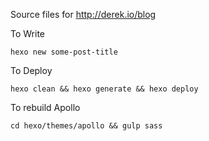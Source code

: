 Source files for http://derek.io/blog

To Write

    hexo new some-post-title

To Deploy

    hexo clean && hexo generate && hexo deploy

To rebuild Apollo

    cd hexo/themes/apollo && gulp sass
